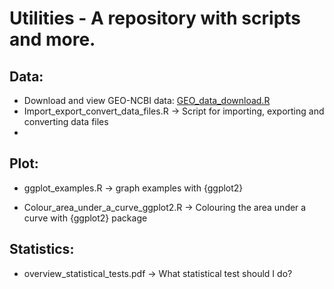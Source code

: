 # Utilities - A repository with scripts and more.

## Data:

-   Download and view GEO-NCBI data: [GEO_data_download.R](<https://github.com/josemss/Utilities/blob/master/GEO_data_download.R>)
-   Import_export_convert_data_files.R -\> Script for importing, exporting and converting data files
-   

## Plot:

-   ggplot_examples.R -\> graph examples with {ggplot2}

-   Colour_area_under_a\_curve_ggplot2.R -\> Colouring the area under a curve with {ggplot2} package

## Statistics:

-   overview_statistical_tests.pdf -\> What statistical test should I do?

